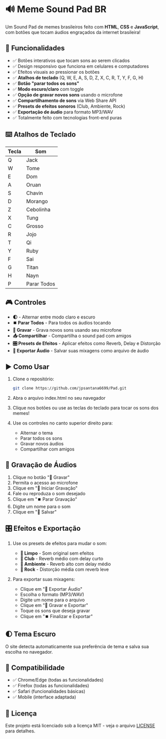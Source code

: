 # 🔊 Meme Sound Pad BR

Um Sound Pad de memes brasileiros feito com **HTML**, **CSS** e **JavaScript**, com botões que tocam áudios engraçados da internet brasileira!

## 🚀 Funcionalidades

- ✅ Botões interativos que tocam sons ao serem clicados
- ✅ Design responsivo que funciona em celulares e computadores
- ✅ Efeitos visuais ao pressionar os botões
- ✅ **Atalhos de teclado** (Q, W, E, A, S, D, Z, X, C, R, T, Y, F, G, H)
- ✅ **Botão "parar todos os sons"** 
- ✅ **Modo escuro/claro** com toggle
- ✅ **Opção de gravar novos sons** usando o microfone
- ✅ **Compartilhamento de sons** via Web Share API
- ✅ **Presets de efeitos sonoros** (Club, Ambiente, Rock)
- ✅ **Exportação de áudio** para formato MP3/WAV
- ✅ Totalmente feito com tecnologias front-end puras

## ⌨️ Atalhos de Teclado

| Tecla | Som |
|-------|-----|
| Q | Jack |
| W | Tome |
| E | Dom |
| A | Oruan |
| S | Chavin |
| D | Morango |
| Z | Cebolinha |
| X | Tung |
| C | Grosso |
| R | Jojo |
| T | Qi |
| Y | Ruby |
| F | Sai |
| G | Titan |
| H | Nayn |
| P | Parar Todos |

## 🎮 Controles

- **🌓** - Alternar entre modo claro e escuro
- **⏹️ Parar Todos** - Para todos os áudios tocando
- **🎤 Gravar** - Grava novos sons usando seu microfone
- **📤 Compartilhar** - Compartilha o sound pad com amigos
- **🎛️ Presets de Efeitos** - Aplicar efeitos como Reverb, Delay e Distorção
- **💾 Exportar Áudio** - Salvar suas mixagens como arquivo de áudio

## ▶️ Como Usar

1. Clone o repositório:
   ```bash
   git clone https://github.com/jpsantana6699/Pad.git
   ```

2. Abra o arquivo index.html no seu navegador

3. Clique nos botões ou use as teclas do teclado para tocar os sons dos memes!

4. Use os controles no canto superior direito para:
   - Alternar o tema
   - Parar todos os sons
   - Gravar novos áudios
   - Compartilhar com amigos

## 🎤 Gravação de Áudios

1. Clique no botão "🎤 Gravar"
2. Permita o acesso ao microfone
3. Clique em "🔴 Iniciar Gravação"
4. Fale ou reproduza o som desejado
5. Clique em "⏹️ Parar Gravação"
6. Digite um nome para o som
7. Clique em "💾 Salvar"

## 🎛️ Efeitos e Exportação

1. Use os presets de efeitos para mudar o som:
   - **🎵 Limpo** - Som original sem efeitos
   - **🏃 Club** - Reverb médio com delay curto
   - **🌌 Ambiente** - Reverb alto com delay médio 
   - **🎸 Rock** - Distorção média com reverb leve

2. Para exportar suas mixagens:
   - Clique em "💾 Exportar Áudio"
   - Escolha o formato (MP3/WAV)
   - Digite um nome para o arquivo
   - Clique em "🔴 Gravar e Exportar"
   - Toque os sons que deseja gravar
   - Clique em "⏹️ Finalizar e Exportar"

## 🌓 Tema Escuro

O site detecta automaticamente sua preferência de tema e salva sua escolha no navegador.

## 📱 Compatibilidade

- ✅ Chrome/Edge (todas as funcionalidades)
- ✅ Firefox (todas as funcionalidades)
- ✅ Safari (funcionalidades básicas)
- ✅ Mobile (interface adaptada)

## 📄 Licença

Este projeto está licenciado sob a licença MIT - veja o arquivo [LICENSE](LICENSE) para detalhes.